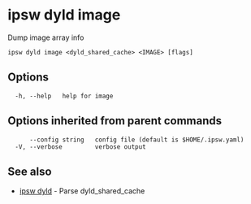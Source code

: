 # ipsw dyld image

Dump image array info

```
ipsw dyld image <dyld_shared_cache> <IMAGE> [flags]
```

## Options

```
  -h, --help   help for image
```

## Options inherited from parent commands

```
      --config string   config file (default is $HOME/.ipsw.yaml)
  -V, --verbose         verbose output
```

## See also

* [ipsw dyld](/cmd/ipsw_dyld/)	 - Parse dyld_shared_cache

